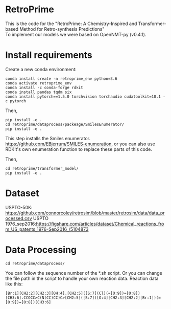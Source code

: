 # RetroPrime
This is the code for the "RetroPrime: A Chemistry-Inspired and Transformer-based Method for Retro-synthesis Predictions" \
To implement our models we were based on OpenNMT-py (v0.4.1).
# Install requirements
Create a new conda environment:
```
conda install create -n retroprime_env python=3.6
conda activate retroprime_env
conda install -c conda-forge rdkit
conda install pandas tqdm six
conda install pytorch==1.5.0 torchvision torchaudio cudatoolkit=10.1 -c pytorch
```
Then,
```
pip install -e .
cd retroprime/dataprocess/packeage/SmilesEnumerator/
pip install -e .
```
This step installs the Smiles enumerator. https://github.com/EBjerrum/SMILES-enumeration, or you can also use RDKit's own enumeration function to replace these parts of this code.

Then,
```
cd retroprime/transformer_model/
pip install -e .
```
# Dataset
USPTO-50K: https://github.com/connorcoley/retrosim/blob/master/retrosim/data/data_processed.csv
USPTO 1976_sep2016:https://figshare.com/articles/dataset/Chemical_reactions_from_US_patents_1976-Sep2016_/5104873
# Data Processing
```
cd retroprime/dataprocess/
```
You can follow the sequence number of the *.sh script. Or you can change the file path in the script to handle your own reaction data. Reaction data like this:
```
[Br:1][CH2:2][CH2:3][OH:4].[CH2:5]([S:7](Cl)(=[O:9])=[O:8])[CH3:6].CCOCC>C(N(CC)CC)C>[CH2:5]([S:7]([O:4][CH2:3][CH2:2][Br:1])(=[O:9])=[O:8])[CH3:6]
```

